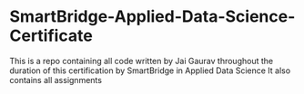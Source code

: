 # SmartBridge-Applied-Data-Science-Certificate
This is a repo containing all code written by Jai Gaurav throughout the duration of this certification by SmartBridge in Applied Data Science
It also contains all assignments
